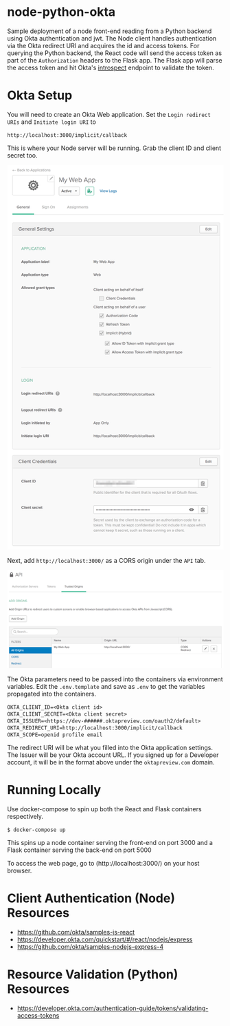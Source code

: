 # node-python-okta

Sample deployment of a node front-end reading from a Python backend using Okta authentication and jwt. The Node
client handles authentication via the Okta redirect URI and acquires the id and access tokens. For querying the Python
backend, the React code will send the access token as part of the `Authorization` headers to the Flask app. The
Flask app will parse the access token and hit Okta's [introspect](https://developer.okta.com/docs/api/resources/oidc#introspect)
endpoint to validate the token.

# Okta Setup

You will need to create an Okta Web application. Set the `Login redirect URIs` and `Initiate login URI` to

    http://localhost:3000/implicit/callback

This is where your Node server will be running. Grab the client ID and client secret too.

![Okta app](./okta_app.png)

Next, add `http://localhost:3000/` as a CORS origin under the `API` tab.

![Okta trusted origin](./okta_trusted_origin.png)

The Okta parameters need to be passed into the containers via environment variables. Edit the `.env.template` and
save as `.env` to get the variables propagated into the containers.

    OKTA_CLIENT_ID=<Okta client id>
    OKTA_CLIENT_SECRET=<Okta client secret>
    OKTA_ISSUER=<https://dev-######.oktapreview.com/oauth2/default>
    OKTA_REDIRECT_URI=http://localhost:3000/implicit/callback
    OKTA_SCOPE=openid profile email

The redirect URI will be what you filled into the Okta application settings. The Issuer will be your Okta account URL.
If you signed up for a Developer account, it will be in the format above under the `oktapreview.com` domain.

# Running Locally

Use docker-compose to spin up both the React and Flask containers respectively.

    $ docker-compose up

This spins up a node container serving the front-end on port 3000 and a Flask container serving the back-end
on port 5000

To access the web page, go to (http://localhost:3000/) on your host browser.

# Client Authentication (Node) Resources

* https://github.com/okta/samples-js-react
* https://developer.okta.com/quickstart/#/react/nodejs/express
* https://github.com/okta/samples-nodejs-express-4

# Resource Validation (Python) Resources

* https://developer.okta.com/authentication-guide/tokens/validating-access-tokens